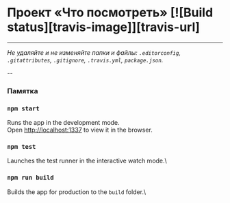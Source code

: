 # Проект «Что посмотреть» [![Build status][travis-image]][travis-url]

---

_Не удаляйте и не изменяйте папки и файлы:_
_`.editorconfig`, `.gitattributes`, `.gitignore`, `.travis.yml`, `package.json`._

--

### Памятка 

### `npm start`

Runs the app in the development mode.\
Open [http://localhost:1337](http://localhost:1337) to view it in the browser.

### `npm test`

Launches the test runner in the interactive watch mode.\

### `npm run build`

Builds the app for production to the `build` folder.\
